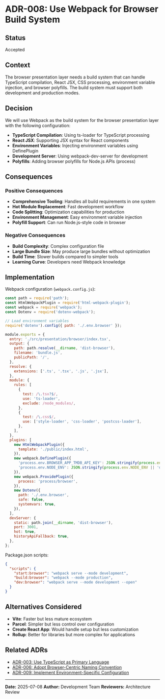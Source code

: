 # ADR-008: Use Webpack for Browser Build System

## Status
Accepted

## Context
The browser presentation layer needs a build system that can handle TypeScript compilation, React JSX, CSS processing, environment variable injection, and browser polyfills. The build system must support both development and production modes.

## Decision
We will use Webpack as the build system for the browser presentation layer with the following configuration:

- **TypeScript Compilation**: Using ts-loader for TypeScript processing
- **React JSX**: Supporting JSX syntax for React components
- **Environment Variables**: Injecting environment variables using DefinePlugin
- **Development Server**: Using webpack-dev-server for development
- **Polyfills**: Adding browser polyfills for Node.js APIs (process)

## Consequences

### Positive Consequences
- **Comprehensive Tooling**: Handles all build requirements in one system
- **Hot Module Replacement**: Fast development workflow
- **Code Splitting**: Optimization capabilities for production
- **Environment Management**: Easy environment variable injection
- **Polyfill Support**: Can run Node.js-style code in browser

### Negative Consequences
- **Build Complexity**: Complex configuration file
- **Large Bundle Size**: May produce large bundles without optimization
- **Build Time**: Slower builds compared to simpler tools
- **Learning Curve**: Developers need Webpack knowledge

## Implementation
Webpack configuration (`webpack.config.js`):

```javascript
const path = require('path');
const HtmlWebpackPlugin = require('html-webpack-plugin');
const webpack = require('webpack');
const Dotenv = require('dotenv-webpack');

// Load environment variables
require('dotenv').config({ path: './.env.browser' });

module.exports = {
  entry: './src/presentation/browser/index.tsx',
  output: {
    path: path.resolve(__dirname, 'dist-browser'),
    filename: 'bundle.js',
    publicPath: '/',
  },
  resolve: {
    extensions: ['.ts', '.tsx', '.js', '.jsx'],
  },
  module: {
    rules: [
      {
        test: /\.tsx?$/,
        use: 'ts-loader',
        exclude: /node_modules/,
      },
      {
        test: /\.css$/,
        use: ['style-loader', 'css-loader', 'postcss-loader'],
      },
    ],
  },
  plugins: [
    new HtmlWebpackPlugin({
      template: './public/index.html',
    }),
    new webpack.DefinePlugin({
      'process.env.BROWSER_APP_TMDB_API_KEY': JSON.stringify(process.env.BROWSER_APP_TMDB_API_KEY),
      'process.env.NODE_ENV': JSON.stringify(process.env.NODE_ENV || 'development'),
    }),
    new webpack.ProvidePlugin({
      process: 'process/browser',
    }),
    new Dotenv({
      path: './.env.browser',
      safe: false,
      systemvars: true,
    }),
  ],
  devServer: {
    static: path.join(__dirname, 'dist-browser'),
    port: 3001,
    hot: true,
    historyApiFallback: true,
  },
};
```

Package.json scripts:
```json
{
  "scripts": {
    "start:browser": "webpack serve --mode development",
    "build:browser": "webpack --mode production",
    "dev:browser": "webpack serve --mode development --open"
  }
}
```

## Alternatives Considered
- **Vite**: Faster but less mature ecosystem
- **Parcel**: Simpler but less control over configuration
- **Create React App**: Would handle setup but less customization
- **Rollup**: Better for libraries but more complex for applications

## Related ADRs
- [ADR-003: Use TypeScript as Primary Language](./003-typescript-language.md)
- [ADR-006: Adopt Browser-Centric Naming Convention](./006-browser-environment-naming.md)
- [ADR-009: Implement Environment-Specific Configuration](./009-environment-configuration.md)

---

**Date:** 2025-07-08
**Author:** Development Team
**Reviewers:** Architecture Review

